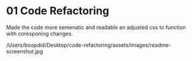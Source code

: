 # 01 Code Refactoring

Made the code more semenatic and readable an adjusted css to function with coresponing changes.

/Users/boopdid/Desktop/code-refactoring/assets/images/readme-screenshot.jpg
